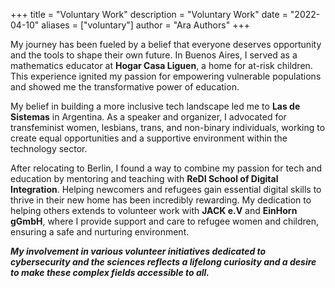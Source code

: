 +++
title = "Voluntary Work"
description = "Voluntary Work"
date = "2022-04-10"
aliases = ["voluntary"]
author = "Ara Authors"
+++



My journey has been fueled by a belief that everyone deserves opportunity and the tools to shape their own future. In Buenos Aires, I served as a mathematics educator at **Hogar Casa Liguen**, a home for at-risk children. This experience ignited my passion for empowering vulnerable populations and showed me the transformative power of education.

My belief in building a more inclusive tech landscape led me to **Las de Sistemas** in Argentina. As a speaker and organizer, I advocated for transfeminist women, lesbians, trans, and non-binary individuals, working to create equal opportunities and a supportive environment within the technology sector.

After relocating to Berlin, I found a way to combine my passion for tech and education by mentoring and teaching with **ReDI School of Digital Integration**. Helping newcomers and refugees gain essential digital skills to thrive in their new home has been incredibly rewarding. My dedication to helping others extends to volunteer work with **JACK e.V** and **EinHorn gGmbH**, where I provide support and care to refugee women and children, ensuring a safe and nurturing environment.

***My involvement in various volunteer initiatives dedicated to cybersecurity and the sciences reflects a lifelong curiosity and a desire to make these complex fields accessible to all.***

